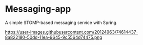 # Messaging-app
A simple STOMP-based messaging service with Spring.

https://user-images.githubusercontent.com/20124963/74614437-8a822180-50dd-11ea-9645-9c5564d74475.png
